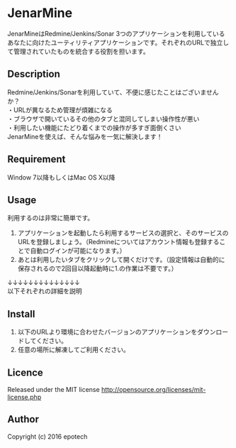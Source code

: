 JenarMine
===========
JenarMineはRedmine/Jenkins/Sonar 3つのアプリケーションを利用しているあなたに向けたユーティリティアプリケーションです。それぞれのURLで独立して管理されていたものを統合する役割を担います。

## Description

Redmine/Jenkins/Sonarを利用していて、不便に感じたことはございませんか？  
・URLが異なるため管理が煩雑になる  
・ブラウザで開いているその他のタブと混同してしまい操作性が悪い  
・利用したい機能にたどり着くまでの操作が多すぎ面倒くさい  
JenarMineを使えば、そんな悩みを一気に解決します！  

## Requirement

Window 7以降もしくはMac OS X以降

## Usage

利用するのは非常に簡単です。  

1. アプリケーションを起動したら利用するサービスの選択と、そのサービスのURLを登録しましょう。（Redmineについてはアカウント情報も登録することで自動ログインが可能になります。）  
2. あとは利用したいタブをクリックして開くだけです。（設定情報は自動的に保存されるので2回目以降起動時に1.の作業は不要です。）

↓↓↓↓↓↓↓↓↓↓↓↓↓↓  
以下それぞれの詳細を説明

## Install

1. 以下のURLより環境に合わせたバージョンのアプリケーションをダウンロードしてください。  
2. 任意の場所に解凍してご利用ください。

## Licence

Released under the MIT license
http://opensource.org/licenses/mit-license.php

## Author

Copyright (c) 2016 epotech
